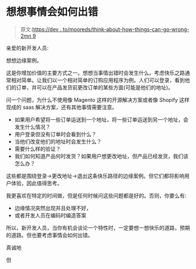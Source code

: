 # 想想事情会如何出错

> 原文:[https://dev . to/mooreds/think-about-how-things-can-go-wrong-2mn 9](https://dev.to/mooreds/think-about-how-things-can-go-wrong-2mn9)

亲爱的新开发人员:

想想边缘案例。

这是你增加价值的主要方式之一。想想当事情出错时会发生什么。考虑快乐之路通常相对简单。让我们以一个相对简单的订购应用程序为例。人们可以登录，看到他们的订单，并可以在产品发货前更改订单的某些方面(可能是他们的地址)。

问一个问题，为什么不使用像 Magento 这样的开源解决方案或者像 Shopify 这样现成的 saas 解决方案，还有其他事情需要注意。

*   如果用户希望将一些订单运送到一个地址，将一些订单运送到另一个地址，会发生什么情况？
*   用户登录但没有订单时会看到什么？
*   当他们改变他们的地址时会发生什么？
*   需要什么样的验证？
*   我们如何知道产品何时发货？如果用户想更改地址，但产品已经发货，我们该怎么办？

这些都是围绕登录->更改地址->退出这条快乐路径的边缘案例。但它们都将影响用户体验，因此值得思考。

我更喜欢在特定的时间做，但是任何时候问这些问题都是好的。否则，你要么有:

*   边缘情况突然出现并且处理不好，
*   或者开发人员在编码时编造答案

所以，新开发人员，当你有机会谈论一个特性时，一定要想一想快乐的道路，预期的道路。但也要考虑事情会如何出错。

真诚地

但